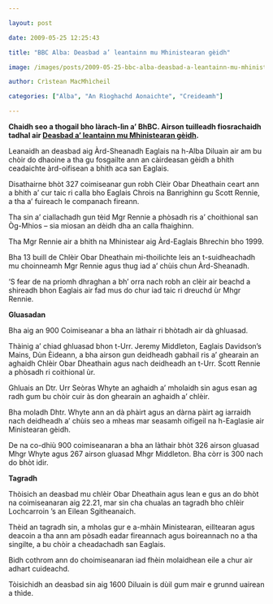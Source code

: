 ```yaml
---

layout: post

date: 2009-05-25 12:25:43

title: "BBC Alba: Deasbad a’ leantainn mu Mhinistearan gèidh"

image: /images/posts/2009-05-25-bbc-alba-deasbad-a-leantainn-mu-mhinistearan-geidh.webp

author: Crìstean MacMhìcheil

categories: ["Alba", "An Rìoghachd Aonaichte", "Creideamh"]

---
```


**Chaidh seo a thogail bho làrach-lìn a’ BhBC. Airson tuilleadh fiosrachaidh tadhal air [Deasbad a’ leantainn mu Mhinistearan gèidh](http://www.bbc.co.uk/scotland/alba/naidheachdan/story/2009/05/090525_cos_assembly_homosexuality.shtml "Deasbad a' leantainn mu Mhinistearan gèidh").**

Leanaidh an deasbad aig Àrd-Sheanadh Eaglais na h-Alba Diluain air am bu chòir do dhaoine a tha gu fosgailte ann an càirdeasan gèidh a bhith ceadaichte àrd-oifisean a bhith aca san Eaglais.

Disathairne bhòt 327 coimiseanar gun robh Clèir Obar Dheathain ceart ann a bhith a’ cur taic ri calla bho Eaglais Chrois na Banrighinn gu Scott Rennie, a tha a’ fuireach le companach fireann.

Tha sin a’ ciallachadh gun tèid Mgr Rennie a phòsadh ris a’ choithional san Òg-Mhios – sia miosan an dèidh dha an calla fhaighinn.

Tha Mgr Rennie air a bhith na Mhinistear aig Àrd-Eaglais Bhrechin bho 1999.

Bha 13 buill de Chlèir Obar Dheathain mi-thoilichte leis an t-suidheachadh mu choinneamh Mgr Rennie agus thug iad a’ chùis chun Àrd-Sheanadh.

‘S fear de na priomh dhraghan a bh’ orra nach robh an clèir air beachd a shireadh bhon Eaglais air fad mus do chur iad taic ri dreuchd ùr Mhgr Rennie.

**Gluasadan**

Bha aig an 900 Coimiseanar a bha an làthair ri bhòtadh air dà ghluasad.

Thàinig a’ chiad ghluasad bhon t-Urr. Jeremy Middleton, Eaglais Davidson’s Mains, Dùn Èideann, a bha airson gun deidheadh gabhail ris a’ ghearain an aghaidh Chlèir Obar Dheathain agus nach deidheadh an t-Urr. Scott Rennie a phòsadh ri coithional ùr.

Ghluais an Dtr. Urr Seòras Whyte an aghaidh a’ mholaidh sin agus esan ag radh gum bu chòir cuir às don ghearain an aghaidh a’ chlèir.

Bha moladh Dhtr. Whyte ann an dà phàirt agus an dàrna pàirt ag iarraidh nach deidheadh a’ chùis seo a mheas mar seasamh oifigeil na h-Eaglasie air Ministearan gèidh.

De na co-dhiù 900 coimiseanaran a bha an làthair bhòt 326 airson gluasad Mhgr Whyte agus 267 airson gluasad Mhgr Middleton. Bha còrr is 300 nach do bhòt idir.

**Tagradh**

Thòisich an deasbad mu chlèir Obar Dheathain agus lean e gus an do bhòt na coimiseanaran aig 22.21, mar sin cha chualas an tagradh bho chlèir Lochcarroin ’s an Eilean Sgitheanaich.

Thèid an tagradh sin, a mholas gur e a-mhàin Ministearan, eilltearan agus deacoin a tha ann am pòsadh eadar fireannach agus boireannach no a tha singilte, a bu chòir a cheadachadh san Eaglais.

Bidh cothrom ann do choimiseanaran iad fhèin molaidhean eile a chur air adhart cuideachd.

Tòisichidh an deasbad sin aig 1600 Diluain is dùil gum mair e grunnd uairean a thìde.
